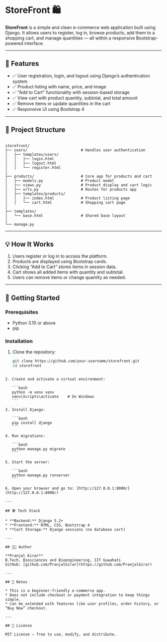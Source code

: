# StoreFront 🛍️

**StoreFront** is a simple and clean e-commerce web application built using Django. It allows users to register, log in, browse products, add them to a shopping cart, and manage quantities — all within a responsive Bootstrap-powered interface.

---

## 🔧 Features

- ✅ User registration, login, and logout using Django’s authentication system  
- ✅ Product listing with name, price, and image  
- ✅ "Add to Cart" functionality with session-based storage  
- ✅ View cart with product quantity, subtotal, and total amount  
- ✅ Remove items or update quantities in the cart  
- ✅ Responsive UI using Bootstrap 4  

---

## 📁 Project Structure

```

storefront/
├── users/                        # Handles user authentication
│   ├── templates/users/
│   │   ├── login.html
│   │   ├── logout.html
│   │   └── register.html
│
├── products/                     # Core app for products and cart
│   ├── models.py                 # Product model
│   ├── views.py                  # Product display and cart logic
│   ├── urls.py                   # Routes for products app
│   ├── templates/products/
│   │   ├── index.html            # Product listing page
│   │   └── cart.html             # Shopping cart page
│
├── templates/
│   └── base.html                 # Shared base layout
│
└── manage.py

````

---

## 💡 How It Works

1. Users register or log in to access the platform.  
2. Products are displayed using Bootstrap cards.  
3. Clicking “Add to Cart” stores items in session data.  
4. Cart shows all added items with quantity and subtotal.  
5. Users can remove items or change quantity as needed.  

---

## 🚀 Getting Started

### Prerequisites

- Python 3.10 or above  
- pip  

### Installation

1. Clone the repository:

   ```bash
   git clone https://github.com/your-username/storefront.git
   cd storefront
````

2. Create and activate a virtual environment:

   ```bash
   python -m venv venv
   venv\Scripts\activate    # On Windows
   ```

3. Install Django:

   ```bash
   pip install django
   ```

4. Run migrations:

   ```bash
   python manage.py migrate
   ```

5. Start the server:

   ```bash
   python manage.py runserver
   ```

6. Open your browser and go to: [http://127.0.0.1:8000/](http://127.0.0.1:8000/)

---

## 🛠️ Tech Stack

* **Backend:** Django 5.2+
* **Frontend:** HTML, CSS, Bootstrap 4
* **Cart Storage:** Django sessions (no database cart)

---

## 👩‍💻 Author

**Pranjal Kirar**
B.Tech, Biosciences and Bioengineering, IIT Guwahati
GitHub: [github.com/Pranjalkirar](https://github.com/Pranjalkirar)

---

## 📌 Notes

* This is a beginner-friendly e-commerce app.
* Does not include checkout or payment integration to keep things simple.
* Can be extended with features like user profiles, order history, or “Buy Now” checkout.

---

## 📜 License

MIT License – free to use, modify, and distribute.
